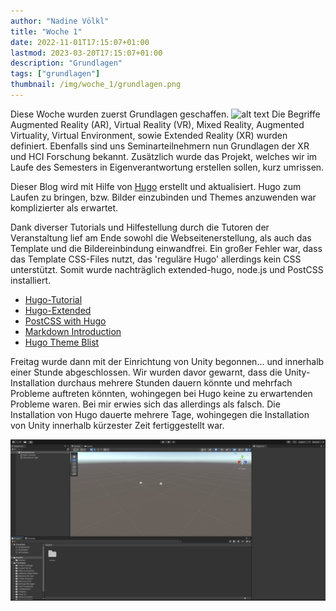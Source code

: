 ```yaml
---
author: "Nadine Völkl"
title: "Woche 1"
date: 2022-11-01T17:15:07+01:00
lastmod: 2023-03-20T17:15:07+01:00
description: "Grundlagen"
tags: ["grundlagen"]
thumbnail: /img/woche_1/grundlagen.png
---
```


Diese Woche wurden zuerst Grundlagen geschaffen.
![alt text](/img/woche_1/setup.png "Bild mit dem Schriftzug VR AR Setup")
Die Begriffe Augmented Reality (AR), Virtual Reality (VR), Mixed Reality, Augmented Virtuality, Virtual Environment, sowie Extended Reality (XR) wurden definiert. Ebenfalls sind uns Seminarteilnehmern nun Grundlagen der XR und HCI Forschung bekannt.
Zusätzlich wurde das Projekt, welches wir im Laufe des Semesters in Eigenverantwortung erstellen sollen, kurz umrissen.

Dieser Blog wird mit Hilfe von [Hugo](https://gohugo.io/) erstellt und aktualisiert.
Hugo zum Laufen zu bringen, bzw. Bilder einzubinden und Themes anzuwenden war komplizierter als erwartet.

Dank diverser Tutorials und Hilfestellung durch die Tutoren der Veranstaltung lief am Ende sowohl die Webseitenerstellung, als auch das Template und die Bildereinbindung einwandfrei.
Ein großer Fehler war, dass das Template CSS-Files nutzt, das 'reguläre Hugo' allerdings kein CSS unterstützt. Somit wurde nachträglich extended-hugo, node.js und PostCSS installiert.
* [Hugo-Tutorial](https://gohugo.io/installation/windows/)
* [Hugo-Extended](https://www.npmjs.com/package/hugo-extended)
* [PostCSS with Hugo](https://gohugo.io/hugo-pipes/postcss/)
* [Markdown Introduction](https://www.w3schools.io/file/markdown-introduction/)
* [Hugo Theme Blist](https://themes.gohugo.io/themes/blist-hugo-theme/)

Freitag wurde dann mit der Einrichtung von Unity begonnen...
und innerhalb einer Stunde abgeschlossen.
Wir wurden davor gewarnt, dass die Unity-Installation durchaus mehrere Stunden dauern könnte und mehrfach Probleme auftreten könnten, wohingegen bei Hugo keine zu erwartenden Probleme waren. 
Bei mir erwies sich das allerdings als falsch. 
Die Installation von Hugo dauerte mehrere Tage, wohingegen die Installation von Unity innerhalb kürzester Zeit fertiggestellt war. 

![alt text](/img/woche_1/unity.png "Unity-Ansicht des ersten, noch leeren, Projekts")

